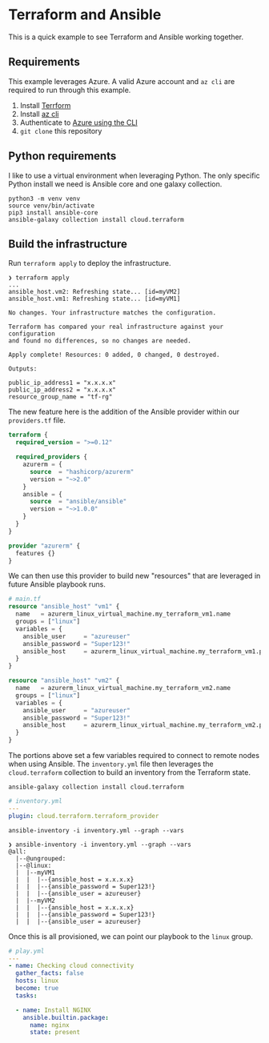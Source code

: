 # Terraform and Ansible

This is a quick example to see Terraform and Ansible working together.

## Requirements

This example leverages Azure. A valid Azure account and `az cli` are required to run through this example.

1. Install [Terrform](https://developer.hashicorp.com/terraform/tutorials/aws-get-started/install-cli)
2. Install [az cli](https://learn.microsoft.com/en-us/cli/azure/install-azure-cli)
3. Authenticate to [Azure using the CLI](https://registry.terraform.io/providers/hashicorp/azurerm/latest/docs/guides/azure_cli)
4. `git clone` this repository

## Python requirements

I like to use a virtual environment when leveraging Python. The only specific Python install we need is Ansible core and one galaxy collection.

```shell
python3 -m venv venv
source venv/bin/activate
pip3 install ansible-core
ansible-galaxy collection install cloud.terraform
```

## Build the infrastructure

Run `terraform apply` to deploy the infrastructure.

```shell
❯ terraform apply
...
ansible_host.vm2: Refreshing state... [id=myVM2]
ansible_host.vm1: Refreshing state... [id=myVM1]

No changes. Your infrastructure matches the configuration.

Terraform has compared your real infrastructure against your configuration
and found no differences, so no changes are needed.

Apply complete! Resources: 0 added, 0 changed, 0 destroyed.

Outputs:

public_ip_address1 = "x.x.x.x"
public_ip_address2 = "x.x.x.x"
resource_group_name = "tf-rg"
```

The new feature here is the addition of the Ansible provider within our `providers.tf` file.

```terraform
terraform {
  required_version = ">=0.12"

  required_providers {
    azurerm = {
      source  = "hashicorp/azurerm"
      version = "~>2.0"
    }
    ansible = {
      source  = "ansible/ansible"
      version = "~>1.0.0"
    }
  }
}

provider "azurerm" {
  features {}
}
```

We can then use this provider to build new "resources" that are leveraged in future Ansible playbook runs.

```terraform
# main.tf
resource "ansible_host" "vm1" {
  name   = azurerm_linux_virtual_machine.my_terraform_vm1.name
  groups = ["linux"]
  variables = {
    ansible_user     = "azureuser"
    ansible_password = "Super123!"
    ansible_host     = azurerm_linux_virtual_machine.my_terraform_vm1.public_ip_address
  }
}

resource "ansible_host" "vm2" {
  name   = azurerm_linux_virtual_machine.my_terraform_vm2.name
  groups = ["linux"]
  variables = {
    ansible_user     = "azureuser"
    ansible_password = "Super123!"
    ansible_host     = azurerm_linux_virtual_machine.my_terraform_vm2.public_ip_address
  }
}
```

The portions above set a few variables required to connect to remote nodes when using Ansible. The `inventory.yml` file then leverages the `cloud.terraform` collection to build an inventory from the Terraform state.

```shell
ansible-galaxy collection install cloud.terraform
```

```yaml
# inventory.yml
---
plugin: cloud.terraform.terraform_provider

```

```shell
ansible-inventory -i inventory.yml --graph --vars
```

```shell
❯ ansible-inventory -i inventory.yml --graph --vars
@all:
  |--@ungrouped:
  |--@linux:
  |  |--myVM1
  |  |  |--{ansible_host = x.x.x.x}
  |  |  |--{ansible_password = Super123!}
  |  |  |--{ansible_user = azureuser}
  |  |--myVM2
  |  |  |--{ansible_host = x.x.x.x}
  |  |  |--{ansible_password = Super123!}
  |  |  |--{ansible_user = azureuser}
```

Once this is all provisioned, we can point our playbook to the `linux` group.

```yaml
# play.yml
---
- name: Checking cloud connectivity
  gather_facts: false
  hosts: linux
  become: true
  tasks:

  - name: Install NGINX
    ansible.builtin.package:
      name: nginx
      state: present
```
